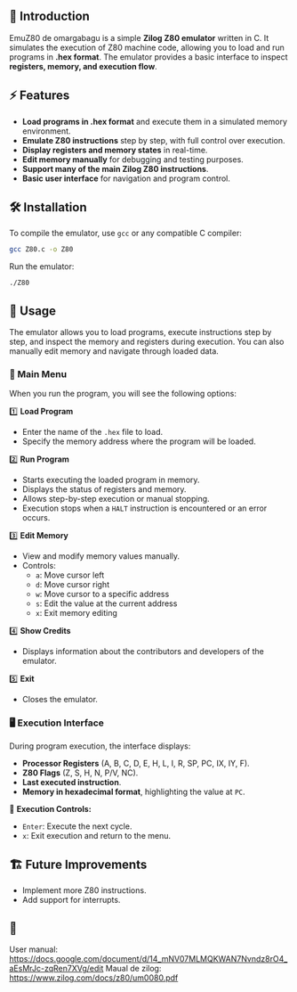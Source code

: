 ## 📖 Introduction
EmuZ80 de omargabagu is a simple **Zilog Z80 emulator** written in C. It simulates the execution of Z80 machine code, allowing you to load and run programs in **.hex format**. The emulator provides a basic interface to inspect **registers, memory, and execution flow**.

## ⚡ Features
- **Load programs in .hex format** and execute them in a simulated memory environment.
- **Emulate Z80 instructions** step by step, with full control over execution.
- **Display registers and memory states** in real-time.
- **Edit memory manually** for debugging and testing purposes.
- **Support many of the main Zilog Z80 instructions**.
- **Basic user interface** for navigation and program control.

## 🛠️ Installation
To compile the emulator, use `gcc` or any compatible C compiler:

```sh
gcc Z80.c -o Z80
```

Run the emulator:

```sh
./Z80
```

## 📌 Usage
The emulator allows you to load programs, execute instructions step by step, and inspect the memory and registers during execution. You can also manually edit memory and navigate through loaded data.

### 🏁 Main Menu
When you run the program, you will see the following options:

1️⃣ **Load Program**
   - Enter the name of the `.hex` file to load.
   - Specify the memory address where the program will be loaded.

2️⃣ **Run Program**
   - Starts executing the loaded program in memory.
   - Displays the status of registers and memory.
   - Allows step-by-step execution or manual stopping.
   - Execution stops when a `HALT` instruction is encountered or an error occurs.

3️⃣ **Edit Memory**
   - View and modify memory values manually.
   - Controls:
     - `a`: Move cursor left  
     - `d`: Move cursor right  
     - `w`: Move cursor to a specific address  
     - `s`: Edit the value at the current address  
     - `x`: Exit memory editing

4️⃣ **Show Credits**
   - Displays information about the contributors and developers of the emulator.

5️⃣ **Exit**
   - Closes the emulator.

### 🖥️ Execution Interface
During program execution, the interface displays:

- **Processor Registers** (A, B, C, D, E, H, L, I, R, SP, PC, IX, IY, F).
- **Z80 Flags** (Z, S, H, N, P/V, NC).
- **Last executed instruction**.
- **Memory in hexadecimal format**, highlighting the value at `PC`.

📌 **Execution Controls:**
- `Enter`: Execute the next cycle.
- `x`: Exit execution and return to the menu.

## 🏗️ Future Improvements
- Implement more Z80 instructions.
- Add support for interrupts.

## 📜
User manual: https://docs.google.com/document/d/14_mNV07MLMQKWAN7Nvndz8rO4_aEsMrJc-zqRen7XVg/edit
Maual de zilog: https://www.zilog.com/docs/z80/um0080.pdf
